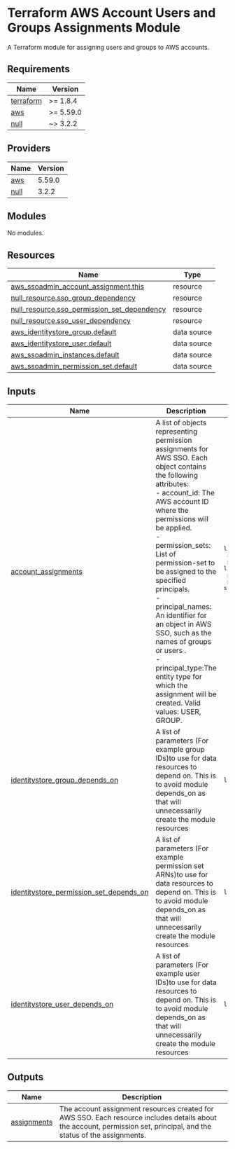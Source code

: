 # Terraform AWS Account Users and Groups Assignments Module
A Terraform module for assigning users and groups to AWS accounts.

## Requirements

| Name | Version |
|------|---------|
| <a name="requirement_terraform"></a> [terraform](#requirement\_terraform) | >= 1.8.4 |
| <a name="requirement_aws"></a> [aws](#requirement\_aws) | >= 5.59.0 |
| <a name="requirement_null"></a> [null](#requirement\_null) | ~> 3.2.2 |

## Providers

| Name | Version |
|------|---------|
| <a name="provider_aws"></a> [aws](#provider\_aws) | 5.59.0 |
| <a name="provider_null"></a> [null](#provider\_null) | 3.2.2 |

## Modules

No modules.

## Resources

| Name | Type |
|------|------|
| [aws_ssoadmin_account_assignment.this](https://registry.terraform.io/providers/hashicorp/aws/latest/docs/resources/ssoadmin_account_assignment) | resource |
| [null_resource.sso_group_dependency](https://registry.terraform.io/providers/hashicorp/null/latest/docs/resources/resource) | resource |
| [null_resource.sso_permission_set_dependency](https://registry.terraform.io/providers/hashicorp/null/latest/docs/resources/resource) | resource |
| [null_resource.sso_user_dependency](https://registry.terraform.io/providers/hashicorp/null/latest/docs/resources/resource) | resource |
| [aws_identitystore_group.default](https://registry.terraform.io/providers/hashicorp/aws/latest/docs/data-sources/identitystore_group) | data source |
| [aws_identitystore_user.default](https://registry.terraform.io/providers/hashicorp/aws/latest/docs/data-sources/identitystore_user) | data source |
| [aws_ssoadmin_instances.default](https://registry.terraform.io/providers/hashicorp/aws/latest/docs/data-sources/ssoadmin_instances) | data source |
| [aws_ssoadmin_permission_set.default](https://registry.terraform.io/providers/hashicorp/aws/latest/docs/data-sources/ssoadmin_permission_set) | data source |

## Inputs

| Name | Description | Type | Default | Required |
|------|-------------|------|---------|:--------:|
| <a name="input_account_assignments"></a> [account\_assignments](#input\_account\_assignments) | A list of objects representing permission assignments for AWS SSO. Each object contains the following attributes:<br>  - account\_id: The AWS account ID where the permissions will be applied.<br>  - permission\_sets: List of permission-set to be assigned to the specified principals.<br>  - principal\_names: An identifier for an object in AWS SSO, such as the names of groups or users .<br>  - principal\_type:The entity type for which the assignment will be created. Valid values: USER, GROUP. | <pre>list(object({<br>    account_id      = string<br>    permission_sets = list(string)<br>    principal_names = list(string)<br>    principal_type  = string<br>  }))</pre> | n/a | yes |
| <a name="input_identitystore_group_depends_on"></a> [identitystore\_group\_depends\_on](#input\_identitystore\_group\_depends\_on) | A list of parameters (For example group IDs)to use for data resources to depend on. This is to avoid module depends\_on as that will unnecessarily create the module resources | `list(string)` | `[]` | no |
| <a name="input_identitystore_permission_set_depends_on"></a> [identitystore\_permission\_set\_depends\_on](#input\_identitystore\_permission\_set\_depends\_on) | A list of parameters (For example permission set ARNs)to use for data resources to depend on. This is to avoid module depends\_on as that will unnecessarily create the module resources | `list(string)` | `[]` | no |
| <a name="input_identitystore_user_depends_on"></a> [identitystore\_user\_depends\_on](#input\_identitystore\_user\_depends\_on) | A list of parameters (For example user IDs)to use for data resources to depend on. This is to avoid module depends\_on as that will unnecessarily create the module resources | `list(string)` | `[]` | no |

## Outputs

| Name | Description |
|------|-------------|
| <a name="output_assignments"></a> [assignments](#output\_assignments) | The account assignment resources created for AWS SSO. Each resource includes details about the account, permission set, principal, and the status of the assignments. |
